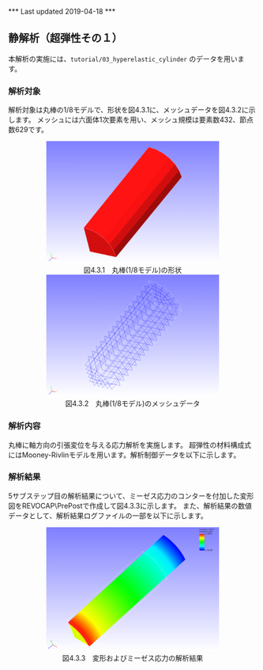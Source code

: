 *** Last updated 2019-04-18 ***

## 静解析（超弾性その１）

本解析の実施には、`tutorial/03_hyperelastic_cylinder` のデータを用います。

### 解析対象

解析対象は丸棒の1/8モデルで、形状を図4.3.1に、メッシュデータを図4.3.2に示します。
メッシュには六面体1次要素を用い、メッシュ規模は要素数432、節点数629です。

<div style="text-align: center;">
<img src="./media/tutorial03_01.png" width="350px"><br>
図4.3.1　丸棒(1/8モデル)の形状
</div>

<div style="text-align: center;">
<img src="./media/tutorial03_02.png" width="350px"><br>
図4.3.2　丸棒(1/8モデル)のメッシュデータ
</div>

### 解析内容

丸棒に軸方向の引張変位を与える応力解析を実施します。
超弾性の材料構成式にはMooney-Rivlinモデルを用います。解析制御データを以下に示します。

### 解析結果

5サブステップ目の解析結果について、ミーゼス応力のコンターを付加した変形図をREVOCAP\PrePostで作成して図4.3.3に示します。
また、解析結果の数値データとして、解析結果ログファイルの一部を以下に示します。

<div style="text-align: center;">
<img src="./media/tutorial03_03.png" width="350px"><br>
図4.3.3　変形およびミーゼス応力の解析結果
</div>

